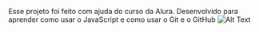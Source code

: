 Esse projeto foi feito com ajuda do curso da Alura. 
Desenvolvido para aprender como usar o JavaScript e como usar o Git e o GitHub
![Alt Text](C:\Users\tasch\OneDrive\Imagens\fiap)
